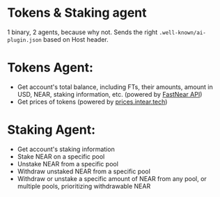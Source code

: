 # Tokens & Staking agent

1 binary, 2 agents, because why not. Sends the right `.well-known/ai-plugin.json` based on Host header.

# Tokens Agent:

- Get account's total balance, including FTs, their amounts, amount in USD, NEAR, staking information, etc. (powered by [FastNear API](https://github.com/fastnear/fastnear-api-server-rs))
- Get prices of tokens (powered by [prices.intear.tech](https://prices.intear.tech))

# Staking Agent:

- Get account's staking information
- Stake NEAR on a specific pool
- Unstake NEAR from a specific pool
- Withdraw unstaked NEAR from a specific pool
- Withdraw or unstake a specific amount of NEAR from any pool, or multiple pools, prioritizing withdrawable NEAR
